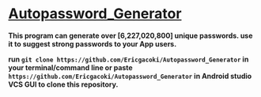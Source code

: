 # <u> Autopassword_Generator</u>
<b>This program can generate over [6,227,020,800] unique passwords. use it to suggest strong passwords to your App users.</b>

<b>run `git clone https://github.com/Ericgacoki/Autopassword_Generator` in your terminal/command line or paste `https://github.com/Ericgacoki/Autopassword_Generator` in Android studio VCS GUI to clone this repository.</b>
